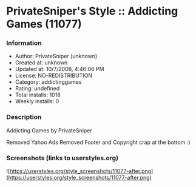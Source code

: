 # PrivateSniper's Style :: Addicting Games (11077)

### Information
- Author: PrivateSniper (unknown)
- Created at: unknown
- Updated at: 10/7/2008, 4:46:06 PM
- License: NO-REDISTRIBUTION
- Category: addictinggames
- Rating: undefined
- Total installs: 1018
- Weekly installs: 0


### Description
Addicting Games by PrivateSniper

Removed Yahoo Ads
Removed Footer and Copyright crap at the bottom :)


### Screenshots (links to userstyles.org)
![https://userstyles.org/style_screenshots/11077-after.png](https://userstyles.org/style_screenshots/11077-after.png)


